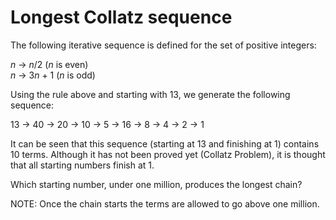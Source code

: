 # Longest Collatz sequence
The following iterative sequence is defined for the set of positive integers:

_n_ → _n_/2 (_n_ is even)  
_n_ → 3<i>n</i> + 1 (_n_ is odd)

Using the rule above and starting with 13, we generate the following sequence:

13 → 40 → 20 → 10 → 5 → 16 → 8 → 4 → 2 → 1

It can be seen that this sequence (starting at 13 and finishing at 1) contains 10 terms. Although it has not been
proved yet (Collatz Problem), it is thought that all starting numbers finish at 1.

Which starting number, under one million, produces the longest chain?

NOTE: Once the chain starts the terms are allowed to go above one million.

